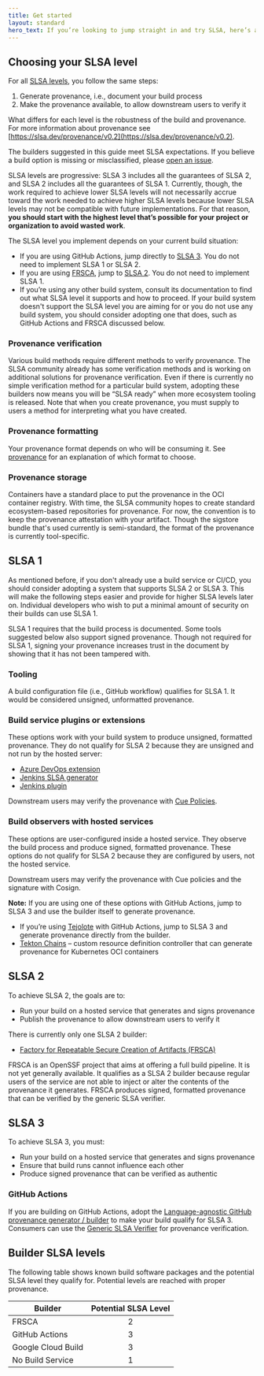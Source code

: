 ```yaml
---
title: Get started
layout: standard
hero_text: If you’re looking to jump straight in and try SLSA, here’s a quick start guide for the steps to take to reach the different SLSA levels.
---
```


## Choosing your SLSA level

For all [SLSA levels](https://slsa.dev/spec/v0.1/levels), you follow the same steps:

1)  Generate provenance, i.e., document your build process
2)  Make the provenance available, to allow downstream users to verify it

What differs for each level is the robustness of the build and provenance. For more information about provenance see [https://slsa.dev/provenance/v0.2](https://slsa.dev/provenance/v0.2).

The builders suggested in this guide meet SLSA expectations. If you believe a build option is missing or misclassified, please [open an issue](https://github.com/slsa-framework/slsa/pull/589).

SLSA levels are progressive: SLSA 3 includes all the guarantees of SLSA 2, and SLSA 2 includes all the guarantees of SLSA 1. Currently, though, the work required to achieve lower SLSA levels will not necessarily accrue toward the work needed to achieve higher SLSA levels because lower SLSA levels may not be compatible with future implementations. For that reason, **you should start with the highest level that’s possible for your project or organization to avoid wasted work**.

The SLSA level you implement depends on your current build situation:

-   If you are using GitHub Actions, jump directly to [SLSA 3](#SLSA3). You do not need to implement SLSA 1 or SLSA 2.
-   If you are using [FRSCA](https://github.com/buildsec/frsca), jump to [SLSA 2](#SLSA2). You do not need to implement SLSA 1.
-   If you’re using any other build system, consult its documentation to find out what SLSA level it supports and how to proceed. If your build system doesn't support the SLSA level you are aiming for or you do not use any build system, you should consider adopting one that does, such as GitHub Actions and FRSCA discussed below.

### Provenance verification

Various build methods require different methods to verify provenance. The SLSA community already has some verification methods and is working on additional solutions for provenance verification. Even if there is currently no simple verification method for a particular build system, adopting these builders now means you will be “SLSA ready” when more ecosystem tooling is released. Note that when you create provenance, you must supply to users a method for interpreting what you have created.

### Provenance formatting

Your provenance format depends on who will be consuming it. See [provenance](/provenance) for an explanation of which format to choose.

### Provenance storage

Containers have a standard place to put the provenance in the OCI container registry. With time, the SLSA community hopes to create standard ecosystem-based repositories for provenance. For now, the convention is to keep the provenance attestation with your artifact. Though the sigstore bundle that's used currently is semi-standard, the format of the provenance is currently tool-specific.

<a id="SLSA1"></a>

## SLSA 1

As mentioned before, if you don't already use a build service or CI/CD, you should consider adopting a system that supports SLSA 2 or SLSA 3. This will make the following steps easier and provide for higher SLSA levels later on. Individual developers who wish to put a minimal amount of security on their builds can use SLSA 1.

SLSA 1 requires that the build process is documented. Some tools suggested below also support signed provenance. Though not required for SLSA 1, signing your provenance increases trust in the document by showing that it has not been tampered with.

### Tooling

A build configuration file (i.e., GitHub workflow) qualifies for SLSA 1. It would be considered unsigned, unformatted provenance.

### Build service plugins or extensions

These options work with your build system to produce unsigned, formatted provenance. They do not qualify for SLSA 2 because they are unsigned and not run by the hosted server:

-   [Azure DevOps extension](https://github.com/slsa-framework/azure-devops-demo)
-   [Jenkins SLSA generator](https://github.com/slsa-framework/slsa-jenkins-generator)
-   [Jenkins plugin](https://plugins.jenkins.io/in-toto/)

Downstream users may verify the provenance with [Cue Policies](https://cuelang.org/docs/).

### Build observers with hosted services

These options are user-configured inside a hosted service. They observe the build process and produce signed, formatted provenance. These options do not qualify for SLSA 2 because they are configured by users, not the hosted service.

Downstream users may verify the provenance with Cue policies and the signature with Cosign.

**Note:** If you are using one of these options with GitHub Actions, jump to SLSA 3 and use the builder itself to generate provenance.

-   If you’re using [Tejolote](https://github.com/kubernetes-sigs/tejolote) with GitHub Actions, jump to SLSA 3 and generate provenance directly from the builder.
-   [Tekton Chains](https://tekton.dev/docs/chains/signed-provenance-tutorial/) – custom resource definition controller that can generate provenance for Kubernetes OCI containers

<a id="SLSA2"></a>

## SLSA 2

To achieve SLSA 2, the goals are to:

-   Run your build on a hosted service that generates and signs provenance
-   Publish the provenance to allow downstream users to verify it

There is currently only one SLSA 2 builder:

-   [Factory for Repeatable Secure Creation of Artifacts (FRSCA)](https://github.com/buildsec/frsca)

FRSCA is an OpenSSF project that aims at offering a full build pipeline. It is not yet generally available. It qualifies as a SLSA 2 builder because regular users of the service are not able to inject or alter the contents of the provenance it generates. FRSCA produces signed, formatted provenance that can be verified by the generic SLSA verifier.

<a id="SLSA3"></a>

## SLSA 3

To achieve SLSA 3, you must:

-   Run your build on a hosted service that generates and signs provenance
-   Ensure that build runs cannot influence each other
-   Produce signed provenance that can be verified as authentic

### GitHub Actions

If you are building on GitHub Actions, adopt the [Language-agnostic GitHub provenance generator / builder](https://github.com/slsa-framework/slsa-github-generator) to make your build qualify for SLSA 3. Consumers can use the [Generic SLSA Verifier](https://github.com/slsa-framework/slsa-verifier) for provenance verification.

## Builder SLSA levels

The following table shows known build software packages and the potential SLSA level they qualify for.  Potential levels are reached with proper provenance.

| Builder                 | Potential SLSA Level |
|-------------------------|:--------------------:|
| FRSCA                   |           2          |
| GitHub Actions          |           3          |
| Google Cloud Build      |           3          |
| No Build Service        |           1          |
